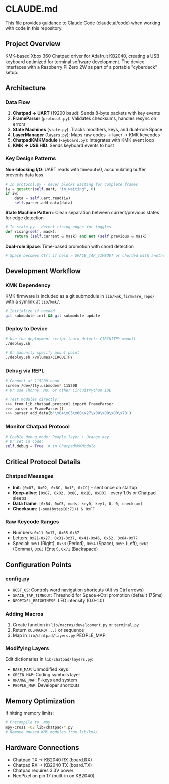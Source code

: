 # CLAUDE.md

This file provides guidance to Claude Code (claude.ai/code) when working with code in this repository.

## Project Overview

KMK-based Xbox 360 Chatpad driver for Adafruit KB2040, creating a USB keyboard optimized for terminal software development. The device interfaces with a Raspberry Pi Zero 2W as part of a portable "cyberdeck" setup.

## Architecture

### Data Flow
1. **Chatpad → UART** (19200 baud): Sends 8-byte packets with key events
2. **FrameParser** (`protocol.py`): Validates checksums, handles resync on errors
3. **State Machines** (`state.py`): Tracks modifiers, keys, and dual-role Space
4. **LayerManager** (`layers.py`): Maps raw codes → layer → KMK keycodes
5. **ChatpadKMKModule** (`keyboard.py`): Integrates with KMK event loop
6. **KMK → USB HID**: Sends keyboard events to host

### Key Design Patterns

**Non-blocking I/O**: UART reads with timeout=0, accumulating buffer prevents data loss
```python
# In protocol.py - never blocks waiting for complete frames
iw = getattr(self.uart, "in_waiting", 0)
if iw:
    data = self.uart.read(iw)
    self.parser.add_data(data)
```

**State Machine Pattern**: Clean separation between current/previous states for edge detection
```python
# In state.py - detect rising edges for toggles
def rising(self, mask):
    return (self.current & mask) and not (self.previous & mask)
```

**Dual-role Space**: Time-based promotion with chord detection
```python
# Space becomes Ctrl if held > SPACE_TAP_TIMEOUT or chorded with another key
```

## Development Workflow

### KMK Dependency
KMK firmware is included as a git submodule in `lib/kmk_firmware_repo/` with a symlink at `lib/kmk/`.
```bash
# Initialize if needed
git submodule init && git submodule update
```

### Deploy to Device
```bash
# Use the deployment script (auto-detects CIRCUITPY mount)
./deploy.sh

# Or manually specify mount point
./deploy.sh /Volumes/CIRCUITPY
```

### Debug via REPL
```bash
# Connect at 115200 baud
screen /dev/tty.usbmodem* 115200
# Or use Thonny, Mu, or other CircuitPython IDE

# Test modules directly:
>>> from lib.chatpad.protocol import FrameParser
>>> parser = FrameParser()
>>> parser.add_data(b'\xB4\xC5\x00\x27\x00\x00\x00\x7B')
```

### Monitor Chatpad Protocol
```python
# Enable debug mode: People layer + Orange key
# Or set in code:
self.debug = True  # in ChatpadKMKModule
```

## Critical Protocol Details

### Chatpad Messages
- **Init**: `[0x87, 0x02, 0x8C, 0x1F, 0xCC]` - sent once on startup
- **Keep-alive**: `[0x87, 0x02, 0x8C, 0x1B, 0xD0]` - every 1.0s or Chatpad sleeps
- **Data frame**: `[0xB4, 0xC5, mods, key0, key1, 0, 0, checksum]`
- **Checksum**: `(-sum(bytes[0:7])) & 0xFF`

### Raw Keycode Ranges
- Numbers: `0x11-0x17, 0x65-0x67`
- Letters: `0x21-0x27, 0x31-0x37, 0x41-0x46, 0x52, 0x64-0x77`
- Special: `0x51` (Right), `0x53` (Period), `0x54` (Space), `0x55` (Left), `0x62` (Comma), `0x63` (Enter), `0x71` (Backspace)

## Configuration Points

### config.py
- `HOST_OS`: Controls word navigation shortcuts (Alt vs Ctrl arrows)
- `SPACE_TAP_TIMEOUT`: Threshold for Space→Ctrl promotion (default 175ms)
- `NEOPIXEL_BRIGHTNESS`: LED intensity (0.0-1.0)

### Adding Macros
1. Create function in `lib/macros/development.py` or `terminal.py`
2. Return `KC.MACRO(...)` or sequence
3. Map in `lib/chatpad/layers.py` PEOPLE_MAP

### Modifying Layers
Edit dictionaries in `lib/chatpad/layers.py`:
- `BASE_MAP`: Unmodified keys
- `GREEN_MAP`: Coding symbols layer
- `ORANGE_MAP`: F-keys and system
- `PEOPLE_MAP`: Developer shortcuts

## Memory Optimization

If hitting memory limits:
```bash
# Precompile to .mpy
mpy-cross -O2 lib/chatpad/*.py
# Remove unused KMK modules from lib/kmk/
```

## Hardware Connections

- Chatpad TX → KB2040 RX (board.RX)
- Chatpad RX → KB2040 TX (board.TX)
- Chatpad requires 3.3V power
- NeoPixel on pin 17 (built-in on KB2040)